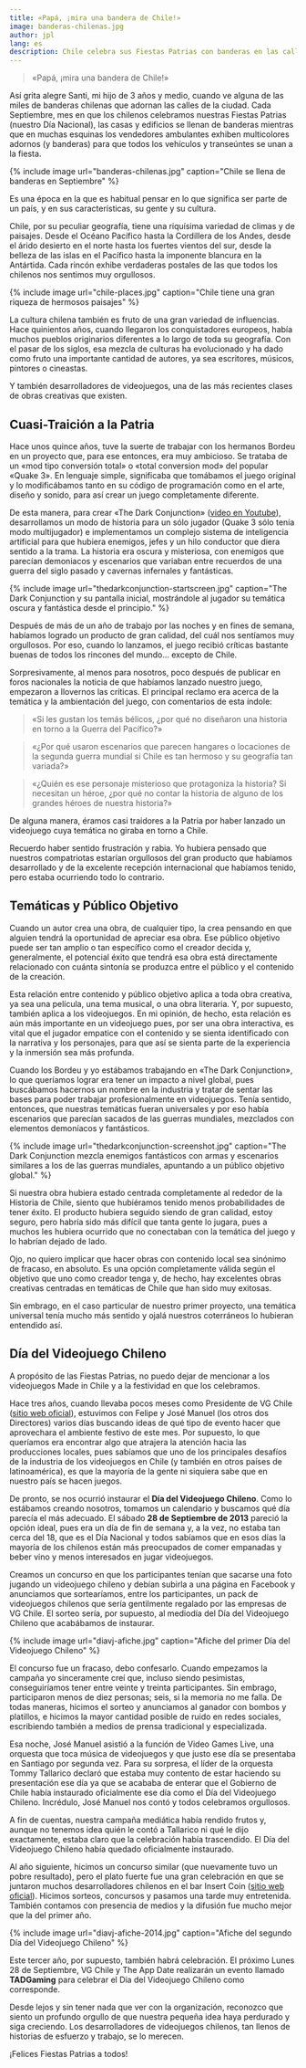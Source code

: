 ```yaml
---
title: «Papá, ¡mira una bandera de Chile!»
image: banderas-chilenas.jpg
author: jpl
lang: es
description: Chile celebra sus Fiestas Patrias con banderas en las calles. Nacionalismo, temáticas en videojuegos y público objetivo. El Día del Videojuego Chileno y su impacto en la industria local.
---
```


> «Papá, ¡mira una bandera de Chile!»

Así grita alegre Santi, mi hijo de 3 años y medio, cuando ve alguna de las miles de banderas chilenas que adornan las calles de la ciudad. Cada Septiembre, mes en que los chilenos celebramos nuestras Fiestas Patrias (nuestro Día Nacional), las casas y edificios se llenan de banderas mientras que en muchas esquinas los vendedores ambulantes exhiben multicolores adornos (y banderas) para que todos los vehículos y transeúntes se unan a la fiesta.

{% include image url="banderas-chilenas.jpg" caption="Chile se llena de banderas en Septiembre" %}

Es una época en la que es habitual pensar en lo que significa ser parte de un país, y en sus características, su gente y su cultura.

Chile, por su peculiar geografía, tiene una riquísima variedad de climas y de paisajes. Desde el Océano Pacífico hasta la Cordillera de los Andes, desde el árido desierto en el norte hasta los fuertes vientos del sur, desde la belleza de las islas en el Pacífico hasta la imponente blancura en la Antártida. Cada rincón exhibe verdaderas postales de las que todos los chilenos nos sentimos muy orgullosos.

{% include image url="chile-places.jpg" caption="Chile tiene una gran riqueza de hermosos paisajes" %}

La cultura chilena también es fruto de una gran variedad de influencias. Hace quinientos años, cuando llegaron los conquistadores europeos, había muchos pueblos originarios diferentes a lo largo de toda su geografía. Con el pasar de los siglos, esa mezcla de culturas ha evolucionado y ha dado como fruto una importante cantidad de autores, ya sea escritores, músicos, pintores o cineastas.

Y también desarrolladores de videojuegos, una de las más recientes clases de obras creativas que existen.

## Cuasi-Traición a la Patria

Hace unos quince años, tuve la suerte de trabajar con los hermanos Bordeu en un proyecto que, para ese entonces, era muy ambicioso. Se trataba de un «mod tipo conversión total» o «total conversion mod» del popular «Quake 3». En lenguaje simple, significaba que tomábamos el juego original y lo modificábamos tanto en su código de programación como en el arte, diseño y sonido, para así crear un juego completamente diferente.

De esta manera, para crear «The Dark Conjunction» ([video en Youtube](https://www.youtube.com/watch?v=VUkJU4OUwls)), desarrollamos un modo de historia para un sólo jugador (Quake 3 sólo tenía modo multijugador) e implementamos un complejo sistema de inteligencia artificial para que hubiera enemigos, jefes y un hilo conductor que diera sentido a la trama. La historia era oscura y misteriosa, con enemigos que parecían demoniacos y escenarios que variaban entre recuerdos de una guerra del siglo pasado y cavernas infernales y fantásticas.

{% include image url="thedarkconjunction-startscreen.jpg" caption="The Dark Conjunction y su pantalla inicial, mostrándole al jugador su temática oscura y fantástica desde el principio." %}

Después de más de un año de trabajo por las noches y en fines de semana, habíamos logrado un producto de gran calidad, del cuál nos sentíamos muy orgullosos. Por eso, cuando lo lanzamos, el juego recibió críticas bastante buenas de todos los rincones del mundo… excepto de Chile.

Sorpresivamente, al menos para nosotros, poco después de publicar en foros nacionales la noticia de que habíamos lanzado nuestro juego, empezaron a llovernos las críticas.  El principal reclamo era acerca de la temática y la ambientación del juego, con comentarios de esta índole:

> «Si les gustan los temás bélicos, ¿por qué no diseñaron una historia en torno a la Guerra del Pacífico?»

> «¿Por qué usaron escenarios que parecen hangares o locaciones de la segunda guerra mundial si Chile es tan hermoso y su geografía tan variada?»

> «¿Quién es ese personaje misterioso que protagoniza la historia? Si necesitan un héroe, ¿por qué no contar la historia de alguno de los grandes héroes de nuestra historia?»

De alguna manera, éramos casi traidores a la Patria por haber lanzado un videojuego cuya temática no giraba en torno a Chile.

Recuerdo haber sentido frustración y rabia. Yo hubiera pensado que nuestros compatriotas estarían orgullosos del gran producto que habíamos desarrollado y de la excelente recepción internacional que habíamos tenido, pero estaba ocurriendo todo lo contrario.

## Temáticas y Público Objetivo

Cuando un autor crea una obra, de cualquier tipo, la crea pensando en que alguien tendrá la oportunidad de apreciar esa obra. Ese público objetivo puede ser tan amplio o tan específico como el creador decida y, generalmente, el potencial éxito que tendrá esa obra está directamente relacionado con cuánta sintonía se produzca entre el público y el contenido de la creación.

Esta relación entre contenido y público objetivo aplica a toda obra creativa, ya sea una película, una tema musical, o una obra literaria. Y, por supuesto, también aplica a los videojuegos. En mi opinión, de hecho, esta relación es aún más importante en un videojuego pues, por ser una obra interactiva, es vital que el jugador empatice con el contenido y se sienta identificado con la narrativa y los personajes, para que así se sienta parte de la experiencia y la inmersión sea más profunda.

Cuando los Bordeu y yo estábamos trabajando en «The Dark Conjunction», lo que queríamos lograr era tener un impacto a nivel global, pues buscábamos hacernos un nombre en la industria y tratar de sentar las bases para poder trabajar profesionalmente en videojuegos. Tenía sentido, entonces, que nuestras temáticas fueran universales y por eso había escenarios que parecían sacados de las guerras mundiales, mezclados con elementos demoníacos y fantásticos.

{% include image url="thedarkconjunction-screenshot.jpg" caption="The Dark Conjunction mezcla enemigos fantásticos con armas y escenarios similares a los de las guerras mundiales, apuntando a un público objetivo global." %}

Si nuestra obra hubiera estado centrada completamente al rededor de la Historia de Chile, siento que hubiéramos tenido menos probabilidades de tener éxito. El producto hubiera seguido siendo de gran calidad, estoy seguro, pero habría sido más difícil que tanta gente lo jugara, pues a muchos les hubiera ocurrido que no conectaban con la temática del juego y lo habrían dejado de lado.

Ojo, no quiero implicar que hacer obras con contenido local sea sinónimo de fracaso, en absoluto. Es una opción completamente válida según el objetivo que uno como creador tenga y, de hecho, hay excelentes obras creativas centradas en temáticas de Chile que han sido muy exitosas.

Sin embrago, en el caso particular de nuestro primer proyecto, una temática universal tenía mucho más sentido y ojalá nuestros coterráneos lo hubieran entendido así.

## Día del Videojuego Chileno

A propósito de las Fiestas Patrias, no puedo dejar de mencionar a los videojuegos Made in Chile y a la festividad en que los celebramos.

Hace tres años, cuando llevaba pocos meses como Presidente de VG Chile ([sitio web oficial](http://videogameschile.com/)), estuvimos con Felipe y José Manuel (los otros dos Directores) varios días buscando ideas de qué tipo de evento hacer que aprovechara el ambiente festivo de este mes. Por supuesto, lo que queríamos era encontrar algo que atrajera la atención hacia las producciones locales, pues sabíamos que uno de los principales desafíos de la industria de los videojuegos en Chile (y también en otros países de latinoamérica), es que la mayoría de la gente ni siquiera sabe que en nuestro país se hacen juegos.

De pronto, se nos ocurrió instaurar el **Día del Videojuego Chileno**. Como lo estábamos creando nosotros, tomamos un calendario y buscamos qué día parecía el más adecuado. El sábado **28 de Septiembre de 2013** pareció la opción ideal, pues era un día de fin de semana y, a la vez, no estaba tan cerca del 18, que es el Día Nacional y todos sabíamos que en esos días la mayoría de los chilenos están más preocupados de comer empanadas y beber vino y menos interesados en jugar videojuegos.

Creamos un concurso en que los participantes tenían que sacarse una foto jugando un videojuego chileno y debían subirla a una página en Facebook y anunciamos que sortearíamos, entre los participantes, un pack de videojuegos chilenos que sería gentilmente regalado por las empresas de VG Chile. El sorteo sería, por supuesto, al mediodía del Día del Videojuego Chileno que acabábamos de instaurar.

{% include image url="diavj-afiche.jpg" caption="Afiche del primer Día del Videojuego Chileno" %}

El concurso fue un fracaso, debo confesarlo. Cuando empezamos la campaña yo sinceramente creí que, incluso siendo pesimistas, conseguiríamos tener entre veinte y treinta participantes. Sin embrago, participaron menos de diez personas; seis, si la memoria no me falla. De todas maneras, hicimos el sorteo y anunciamos al ganador con bombos y platillos, e hicimos la mayor cantidad posible de ruido en redes sociales, escribiendo también a medios de prensa tradicional y especializada.

Esa noche, José Manuel asistió a la función de Video Games Live, una orquesta que toca música de videojuegos y que justo ese día se presentaba en Santiago por segunda vez. Para su sorpresa, el líder de la orquesta Tommy Tallarico declaró que estaba muy contento de estar haciendo su presentación ese día ya que se acababa de enterar que el Gobierno de Chile había instaurado oficialmente ese día como el Día del Videojuego Chileno. Incrédulo, José Manuel nos contó y todos celebramos orgullosos.

A fin de cuentas, nuestra campaña mediática había rendido frutos y, aunque no tenemos idea quién le contó a Tallarico ni qué le dijo exactamente, estaba claro que la celebración había trascendido. El Día del Videojuego Chileno había quedado oficialmente instaurado.

Al año siguiente, hicimos un concurso similar (que nuevamente tuvo un pobre resultado), pero el plato fuerte fue una gran celebración en que se juntaron muchos desarrolladores chilenos en el bar Insert Coin ([sitio web oficial](http://www.insertcoin.cl/)). Hicimos sorteos, concursos y pasamos una tarde muy entretenida. También contamos con presencia de medios y la difusión fue mucho mejor que la del primer año.

{% include image url="diavj-afiche-2014.jpg" caption="Afiche del segundo Día del Videojuego Chileno" %}

Este tercer año, por supuesto, también habrá celebración. El próximo Lunes 28 de Septiembre, VG Chile y The App Date realizarán un evento llamado **TADGaming** para celebrar el Día del Videojuego Chileno como corresponde.

Desde lejos y sin tener nada que ver con la organización, reconozco que siento un profundo orgullo de que nuestra pequeña idea haya perdurado y siga creciendo. Los desarrolladores de videojuegos chilenos, tan llenos de historias de esfuerzo y trabajo, se lo merecen.

¡Felices Fiestas Patrias a todos!
